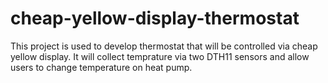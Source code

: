 # cheap-yellow-display-thermostat
This project is used to develop thermostat that will be controlled via cheap yellow display. It will collect temprature via two DTH11 sensors and allow users to change temperature on heat pump.
